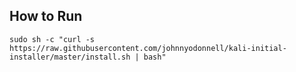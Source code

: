 ## How to Run

```
sudo sh -c "curl -s https://raw.githubusercontent.com/johnnyodonnell/kali-initial-installer/master/install.sh | bash"
```

